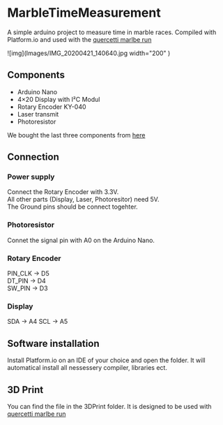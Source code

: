 # MarbleTimeMeasurement
A simple arduino project to measure time in marble races. 
Compiled with Platform.io and used with the [quercetti marlbe run](https://www.quercettistore.com/en/toys/marble-run/6315-big-marbledrome)

![img](Images/IMG_20200421_140640.jpg width="200" )


## Components
* Arduino Nano
* 4×20 Display with I²C Modul
* Rotary Encoder KY-040
* Laser transmit
* Photoresistor

We bought the last three components from [here](https://www.banggood.com/Geekcreit-37-In-1-Sensor-Module-Board-Set-Starter-Kits-Geekcreit-products-that-work-with-official-Arduino-boards-p-1137051.html?cur_warehouse=UK )

## Connection

### Power supply

Connect the Rotary Encoder with 3.3V. \
All other parts (Display, Laser, Photoresitor) need 5V. \
The Ground pins should be connect togehter. 

### Photoresistor

Connet the signal pin with A0 on the Arduino Nano.

### Rotary Encoder

PIN_CLK -> D5   
DT_PIN  -> D4  \
SW_PIN  -> D3

### Display 

SDA -> A4
SCL  -> A5

## Software installation

Install Platform.io on an IDE of your choice and open the folder. It will automatical install all nessessery compiler, libraries ect.

## 3D Print

You can find the file in the 3DPrint folder. It is designed to be used with [quercetti marlbe run](https://www.quercettistore.com/en/toys/marble-run/6315-big-marbledrome)
